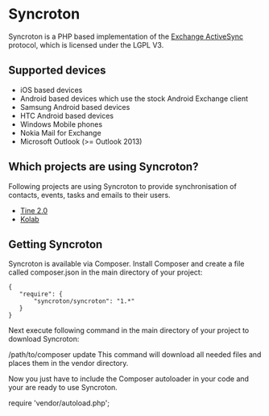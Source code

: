# Syncroton

Syncroton is a PHP based implementation of the [Exchange ActiveSync](http://en.wikipedia.org/wiki/Exchange_ActiveSync) protocol, which is licensed under the LGPL V3.

## Supported devices
* iOS based devices
* Android based devices which use the stock Android Exchange client
* Samsung Android based devices
* HTC Android based devices
* Windows Mobile phones
* Nokia Mail for Exchange
* Microsoft Outlook (>= Outlook 2013)

## Which projects are using Syncroton?
Following projects are using Syncroton to provide synchronisation of contacts, events, tasks and emails to their users.

* [Tine 2.0](http://www.tine20.org)
* [Kolab](http://www.kolab.org/)

## Getting Syncroton
Syncroton is available via Composer. Install Composer and create a file called composer.json in the main directory of your project:

    {
       "require": {
           "syncroton/syncroton": "1.*"
       }
    }

Next execute following command in the main directory of your project to download Syncroton:

/path/to/composer update
This command will download all needed files and places them in the vendor directory.

Now you just have to include the Composer autoloader in your code and your are ready to use Syncroton.

require 'vendor/autoload.php';

